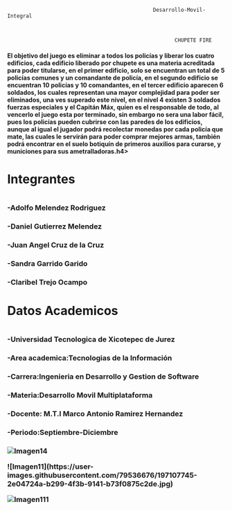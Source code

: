                                                    Desarrollo-Movil-Integral



                                                          CHUPETE FIRE                                 
                                              
<h4>El objetivo del juego es eliminar a todos los policías y liberar los cuatro edificios, cada edificio liberado por
chupete es una materia acreditada para poder titularse, en el primer edificio, solo se encuentran un total de 5
policías comunes y un comandante de policía, en el segundo edificio se encuentran 10 policías y 10
comandantes, en el tercer edificio aparecen 6 soldados, los cuales representan una mayor complejidad para poder
ser eliminados, una ves superado este nivel, en el nivel 4 existen 3 soldados fuerzas especiales y el Capitán Máx,
quien es el responsable de todo, al vencerlo el juego esta por terminado, sin embargo no sera una labor fácil,
pues los policías pueden cubrirse con las paredes de los edificios, aunque al igual el jugador podrá recolectar
monedas por cada policía que mate, las cuales le servirán para poder comprar mejores armas, también podrá
encontrar en el suelo botiquín de primeros auxilios para curarse, y municiones para sus ametralladoras.h4>

<h1>Integrantes<h1>

<h3>-Adolfo Melendez Rodriguez<h3>


<h3>-Daniel Gutierrez Melendez<h3>


<h3>-Juan Angel Cruz de la Cruz<h3>

<h3>-Sandra Garrido Garido<h3>

<h3>-Claribel Trejo Ocampo<h3>
                             

<h1>Datos Academicos<h1>

<h3>-Universidad Tecnologica de Xicotepec de Jurez<h3>

<h3>-Area academica:Tecnologias de la Información<h3>

<h3>-Carrera:Ingenieria en Desarrollo y Gestion de Software<h3>

<h3>-Materia:Desarrollo Movil Multiplataforma<h3>

<h3>-Docente: M.T.I Marco Antonio Ramirez Hernandez<h3>

<h3>-Periodo:Septiembre-Diciembre<h3>

![Imagen14](https://user-images.githubusercontent.com/79536676/197109190-6171fd91-01e3-48eb-9f04-da6437a92440.png) 

![Imagen11](https://user- images.githubusercontent.com/79536676/197107745-2e04724a-b299-4f3b-9141-b73f0875c2de.jpg)            
  
![Imagen111](https://user-images.githubusercontent.com/79536676/197109884-31a35da9-d2f7-4779-8ab2-b34d566c2975.png)





